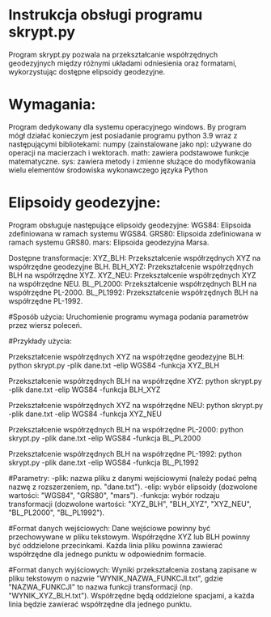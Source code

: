# Instrukcja obsługi programu skrypt.py
Program skrypt.py pozwala na przekształcanie współrzędnych geodezyjnych między różnymi układami odniesienia oraz formatami, wykorzystując dostępne elipsoidy geodezyjne. 

# Wymagania:
Program dedykowany dla systemu operacyjnego windows. By program mógł działać konieczym jest posiadanie programu python 3.9 wraz z następującymi bibliotekami:
numpy (zainstalowane jako np): używane do operacji na macierzach i wektorach.
math: zawiera podstawowe funkcje matematyczne.
sys: zawiera metody i zmienne służące do modyfikowania wielu elementów środowiska wykonawczego języka Python

# Elipsoidy geodezyjne:
Program obsługuje następujące elipsoidy geodezyjne:
WGS84: Elipsoida zdefiniowana w ramach systemu WGS84.
GRS80: Elipsoida zdefiniowana w ramach systemu GRS80.
mars: Elipsoida geodezyjna Marsa.

Dostępne transformacje:
XYZ_BLH: Przekształcenie współrzędnych XYZ na współrzędne geodezyjne BLH.
BLH_XYZ: Przekształcenie współrzędnych BLH na współrzędne XYZ.
XYZ_NEU: Przekształcenie współrzędnych XYZ na współrzędne NEU.
BL_PL2000: Przekształcenie współrzędnych BLH na współrzędne PL-2000.
BL_PL1992: Przekształcenie współrzędnych BLH na współrzędne PL-1992.

#Sposób użycia:
Uruchomienie programu wymaga podania parametrów przez wiersz poleceń.

#Przykłady użycia:

Przekształcenie współrzędnych XYZ na współrzędne geodezyjne BLH:
python skrypt.py -plik dane.txt -elip WGS84 -funkcja XYZ_BLH

Przekształcenie współrzędnych BLH na współrzędne XYZ:
python skrypt.py -plik dane.txt -elip WGS84 -funkcja BLH_XYZ

Przekształcenie współrzędnych XYZ na współrzędne NEU:
python skrypt.py -plik dane.txt -elip WGS84 -funkcja XYZ_NEU

Przekształcenie współrzędnych BLH na współrzędne PL-2000:
python skrypt.py -plik dane.txt -elip WGS84 -funkcja BL_PL2000

Przekształcenie współrzędnych BLH na współrzędne PL-1992:
python skrypt.py -plik dane.txt -elip WGS84 -funkcja BL_PL1992

#Parametry:
-plik: nazwa pliku z danymi wejściowymi (należy podać pełną nazwę z rozszerzeniem, np. "dane.txt").
-elip: wybór elipsoidy (dozwolone wartości: "WGS84", "GRS80", "mars").
-funkcja: wybór rodzaju transformacji (dozwolone wartości: "XYZ_BLH", "BLH_XYZ", "XYZ_NEU", "BL_PL2000", "BL_PL1992").

#Format danych wejściowych:
Dane wejściowe powinny być przechowywane w pliku tekstowym.
Współrzędne XYZ lub BLH powinny być oddzielone przecinkami.
Każda linia pliku powinna zawierać współrzędne dla jednego punktu w odpowiednim formacie.

#Format danych wyjściowych:
Wyniki przekształcenia zostaną zapisane w pliku tekstowym o nazwie "WYNIK_NAZWA_FUNKCJI.txt", gdzie "NAZWA_FUNKCJI" to nazwa funkcji transformacji (np. "WYNIK_XYZ_BLH.txt").
Współrzędne będą oddzielone spacjami, a każda linia będzie zawierać współrzędne dla jednego punktu.

